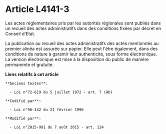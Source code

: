 # Article L4141-3

Les actes réglementaires pris par les autorités régionales sont publiés dans un recueil des actes administratifs dans des
conditions fixées par décret en Conseil d'Etat.

La publication au recueil des actes administratifs des actes mentionnés au premier alinéa est assurée sur papier. Elle peut
l'être également, dans des conditions de nature à garantir leur authenticité, sous forme électronique. La version
électronique est mise à la disposition du public de manière permanente et gratuite.

**Liens relatifs à cet article**

	**Anciens textes**:

	  - Loi n°72-619 du 5 juillet 1972 - art. 7 (Ab)

	**Codifié par**:

	  - Loi n°96-142 du 21 février 1996

	**Modifié par**:

	  - Loi n°2015-991 du 7 août 2015 - art. 124
